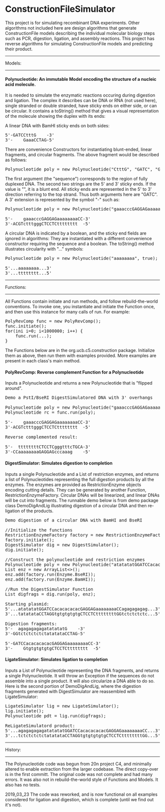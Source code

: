 # ConstructionFileSimulator

This project is for simulating recombinant DNA experiments.  Other algorithms not included here are design algorithms that generate ConstructionFile models describing the individual molecular biology steps such as PCR, digestion, ligation, and assembly reactions. This project has reverse algorithms for simulating ConstructionFile models and predicting their product.

*******
Models:
*******

#### Polynucleotide: An immutable Model encoding the structure of a nucleic acid molecule. 
It is needed to simulate the enzymatic reactions occuring during digestion and ligation. The complex it describes can be DNA or RNA (not used here), single stranded or double stranded, have sticky ends on either side, or can be circular. It contains a toString() method that gives a visual representation of the molecule showing the duplex with its ends:

A linear DNA with BamHI sticky ends on both sides:

<pre>
5'-GATCCtttG    -3'
3'-    GaaaCCTAG-5'
</pre>

There are convenience Constructors for instantiating blunt-ended, linear fragments, and circular fragments.  The above fragment would be described as follows:

<pre>
Polynucleotide poly = new Polynucleotide("CtttG", "GATC", "GATC");
</pre>

The first argument (the "sequence") corresponds to the region of fully duplexed DNA. The second two strings are the 5' and 3' sticky ends.  If the value is "", it is a blunt end.  All sticky ends are represented in the 5' to 3' direction referring to the top strand.  Thus both arguments here are "GATC".  A 3' extension is represented by the symbol "-" such as:

<pre>
Polynucleotide poly = new Polynucleotide("gaaacccGAGGAGaaaaaaaa", "-TGCA", "-CC");

5'-    gaaacccGAGGAGaaaaaaaaCC-3'
3'-ACGTctttgggCTCCTCtttttttt  -5'
</pre>

A circular DNA is indicated by a boolean, and the sticky end fields are ignored in algorithms: They are instantiated with a different convenience constructor requiring the sequence and a boolean. The toString() method illustrates circularity with "..." symbols:

<pre>
Polynucleotide poly = new Polynucleotide("aaaaaaaa", true);

5'...aaaaaaaa...3'
3'...tttttttt...5'
</pre>

*******
Functions:
*******

All Functions contain initiate and run methods, and follow rebuild-the-world conventions. To invoke one, you instantiate and initiate the Function once, and then use this instance for many calls of run. For example:

<pre>
PolyRevComp func = new PolyRevComp();
func.initiate();
for(ini i=0; i<1000000; i++) {
    func.run(...);
}
</pre>

The Functions below are in the org.ucb.c5.construction package.  Initialize them as above, then run them with examples provided.  More examples are present in each class's main method.

#### PolyRevComp: Reverse complement Function for a Polynucleotide
Inputs a Polynucleotide and returns a new Polynucleotide that is "flipped around".

<pre>
Demo a PstI/BseRI DigestSimulatored DNA with 3' overhangs

Polynucleotide poly = new Polynucleotide("gaaacccGAGGAGaaaaaaaa", "-TGCA", "-CC");
Polynucleotide rc = func.run(poly);
            
5'-    gaaacccGAGGAGaaaaaaaaCC-3'
3'-ACGTctttgggCTCCTCtttttttt  -5'

Reverse complemented result:

5'-  ttttttttCTCCTCgggtttcTGCA-3'
3'-CCaaaaaaaaGAGGAGcccaaag    -5'
</pre>

#### DigestSimulator:  Simulates digestion to completion
Inputs a single Polynucleotide and a List of restriction enzymes, and returns a list of Polynucleotides representing the full digestion products by all the enzymes.  The enzymes are provided as RestrictionEnzyme objects encoding cutting details.  They can be generated by another Function, RestrictionEnzymeFactory. Circular DNAs will be linearized, and linear DNAs will be cut into fragments. The runnable demo below is from demo package class DemoDigAndLig illustrating digestion of a circular DNA and then re-ligation of the products.

<pre>
Demo digestion of a circular DNA with BamHI and BseRI

//Initialize the functions
RestrictionEnzymeFactory factory = new RestrictionEnzymeFactory();
factory.initiate();
DigestSimulator dig = new DigestSimulator();
dig.initiate();

//Construct the polynucleotide and restriction enzymes
Polynucleotide poly = new Polynucleotide("atatatatGGATCCacacacacacGAGGAGaaaaaaaaCCagagagagag", true);
List enz = new ArrayList<>();
enz.add(factory.run(Enzyme.BseRI));
enz.add(factory.run(Enzyme.BamHI));
    
//Run the DigestSimulator Function
List<Polynucleotide> digfrags = dig.run(poly, enz);

Starting plasmid:
5'...atatatatGGATCCacacacacacGAGGAGaaaaaaaaCCagagagagag...3'
3'...tatatataCCTAGGtgtgtgtgtgCTCCTCttttttttGGtctctctctc...5'

Digestion fragments:
5'-  agagagagagatatatatG    -3'
3'-GGtctctctctctatatataCCTAG-5'

5'-GATCCacacacacacGAGGAGaaaaaaaaCC-3'
3'-    GtgtgtgtgtgCTCCTCtttttttt  -5'
</pre>

#### LigateSimulator:  Simulates ligation to completion
Inputs a List of Polynucleotide representing the DNA fragments, and returns a single Polynucleotide.  It will throw an Exception if the sequences do not assemble into a single product.  It will also circularize a DNA able to do so.  Here is the second portion of DemoDigAndLig, where the digestion fragments generated with DigestSimulator are reassembled with LigateSimulator:

<pre>
LigateSimulator lig = new LigateSimulator();
lig.initiate();
Polynucleotide pdt = lig.run(digfrags);

ReLigateSimulatord product:
5'...agagagagagatatatatGGATCCacacacacacGAGGAGaaaaaaaaCC...3'
3'...tctctctctctatatataCCTAGGtgtgtgtgtgCTCCTCttttttttGG...5'
</pre>

*******
History:
*******

The Polynucleotide code was begun from 20n project C4, and minimally altered to enable extraction from the larger codebase.  The direct copy-over is in the first committ.  The original code was not complete and had many errors.  It was also not in rebuild-the-world style of Functions and Models.
It also has no tests.

2019_03_23
The code was reworked, and is now functional on all examples considered for ligation and digestion, which is complete (until we find out it's not).

